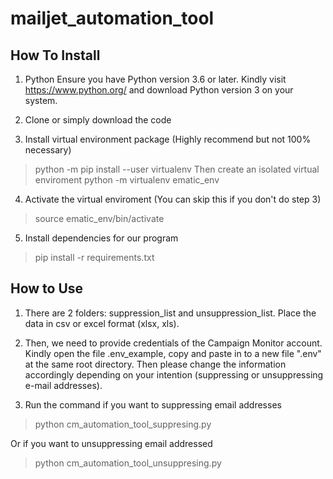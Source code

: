 # mailjet_automation_tool

## How To Install
1) Python
Ensure you have Python version 3.6 or later. Kindly visit https://www.python.org/ and download Python version 3 on your system.

2) Clone or simply download the code

3) Install virtual environment package (Highly recommend but not 100% necessary)
> python -m pip install --user virtualenv
Then create an isolated virtual enviroment
> python -m virtualenv ematic_env

4) Activate the virtual enviroment (You can skip this if you don't do step 3)
> source ematic_env/bin/activate

5) Install dependencies for our program
> pip install -r requirements.txt

## How to Use
1. There are 2 folders: suppression_list and unsuppression_list. Place the data in csv or excel format (xlsx, xls). 

2. Then, we need to provide credentials of the Campaign Monitor account. Kindly open the file .env_example, copy and paste in to a new file ".env" at the same root directory. Then please change the information accordingly depending on your intention (suppressing or unsuppressing e-mail addresses).


3. Run the command  if you want to suppressing email addresses
> python cm_automation_tool_suppresing.py

Or if you want to unsuppressing email addressed

> python cm_automation_tool_unsuppresing.py
